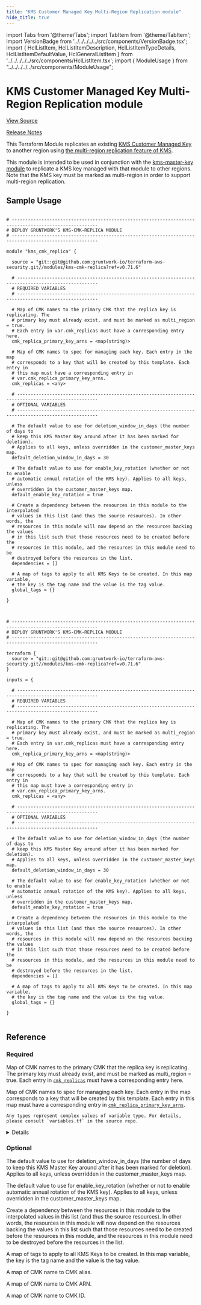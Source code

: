 ```yaml
---
title: "KMS Customer Managed Key Multi-Region Replication module"
hide_title: true
---
```


import Tabs from '@theme/Tabs';
import TabItem from '@theme/TabItem';
import VersionBadge from '../../../../../src/components/VersionBadge.tsx';
import { HclListItem, HclListItemDescription, HclListItemTypeDetails, HclListItemDefaultValue, HclGeneralListItem } from '../../../../../src/components/HclListItem.tsx';
import { ModuleUsage } from "../../../../../src/components/ModuleUsage";

<VersionBadge repoTitle="Security Modules" version="0.71.6" lastModifiedVersion="0.69.2"/>

# KMS Customer Managed Key Multi-Region Replication module

<a href="https://github.com/gruntwork-io/terraform-aws-security/tree/v0.71.6/modules/kms-cmk-replica" className="link-button" title="View the source code for this module in GitHub.">View Source</a>

<a href="https://github.com/gruntwork-io/terraform-aws-security/releases/tag/v0.69.2" className="link-button" title="Release notes for only versions which impacted this module.">Release Notes</a>

This Terraform Module replicates an existing [KMS Customer Managed
Key](https://docs.aws.amazon.com/kms/latest/developerguide/concepts.html#customer-cmk) to another region using
[the multi-region replication feature of
KMS](https://docs.aws.amazon.com/kms/latest/developerguide/multi-region-keys-overview.html).

This module is intended to be used in conjunction with the [kms-master-key module](https://github.com/gruntwork-io/terraform-aws-security/tree/v0.71.6/modules/kms-master-key) to replicate a KMS
key managed with that module to other regions. Note that the KMS key must be marked as multi-region in order to support
multi-region replication.

## Sample Usage

<Tabs>
<TabItem value="terraform" label="Terraform" default>

```hcl title="main.tf"

# ------------------------------------------------------------------------------------------------------
# DEPLOY GRUNTWORK'S KMS-CMK-REPLICA MODULE
# ------------------------------------------------------------------------------------------------------

module "kms_cmk_replica" {

  source = "git::git@github.com:gruntwork-io/terraform-aws-security.git//modules/kms-cmk-replica?ref=v0.71.6"

  # ----------------------------------------------------------------------------------------------------
  # REQUIRED VARIABLES
  # ----------------------------------------------------------------------------------------------------

  # Map of CMK names to the primary CMK that the replica key is replicating. The
  # primary key must already exist, and must be marked as multi_region = true.
  # Each entry in var.cmk_replicas must have a corresponding entry here.
  cmk_replica_primary_key_arns = <map(string)>

  # Map of CMK names to spec for managing each key. Each entry in the map
  # corresponds to a key that will be created by this template. Each entry in
  # this map must have a corresponding entry in
  # var.cmk_replica_primary_key_arns.
  cmk_replicas = <any>

  # ----------------------------------------------------------------------------------------------------
  # OPTIONAL VARIABLES
  # ----------------------------------------------------------------------------------------------------

  # The default value to use for deletion_window_in_days (the number of days to
  # keep this KMS Master Key around after it has been marked for deletion).
  # Applies to all keys, unless overridden in the customer_master_keys map.
  default_deletion_window_in_days = 30

  # The default value to use for enable_key_rotation (whether or not to enable
  # automatic annual rotation of the KMS key). Applies to all keys, unless
  # overridden in the customer_master_keys map.
  default_enable_key_rotation = true

  # Create a dependency between the resources in this module to the interpolated
  # values in this list (and thus the source resources). In other words, the
  # resources in this module will now depend on the resources backing the values
  # in this list such that those resources need to be created before the
  # resources in this module, and the resources in this module need to be
  # destroyed before the resources in the list.
  dependencies = []

  # A map of tags to apply to all KMS Keys to be created. In this map variable,
  # the key is the tag name and the value is the tag value.
  global_tags = {}

}


```

</TabItem>
<TabItem value="terragrunt" label="Terragrunt" default>

```hcl title="terragrunt.hcl"

# ------------------------------------------------------------------------------------------------------
# DEPLOY GRUNTWORK'S KMS-CMK-REPLICA MODULE
# ------------------------------------------------------------------------------------------------------

terraform {
  source = "git::git@github.com:gruntwork-io/terraform-aws-security.git//modules/kms-cmk-replica?ref=v0.71.6"
}

inputs = {

  # ----------------------------------------------------------------------------------------------------
  # REQUIRED VARIABLES
  # ----------------------------------------------------------------------------------------------------

  # Map of CMK names to the primary CMK that the replica key is replicating. The
  # primary key must already exist, and must be marked as multi_region = true.
  # Each entry in var.cmk_replicas must have a corresponding entry here.
  cmk_replica_primary_key_arns = <map(string)>

  # Map of CMK names to spec for managing each key. Each entry in the map
  # corresponds to a key that will be created by this template. Each entry in
  # this map must have a corresponding entry in
  # var.cmk_replica_primary_key_arns.
  cmk_replicas = <any>

  # ----------------------------------------------------------------------------------------------------
  # OPTIONAL VARIABLES
  # ----------------------------------------------------------------------------------------------------

  # The default value to use for deletion_window_in_days (the number of days to
  # keep this KMS Master Key around after it has been marked for deletion).
  # Applies to all keys, unless overridden in the customer_master_keys map.
  default_deletion_window_in_days = 30

  # The default value to use for enable_key_rotation (whether or not to enable
  # automatic annual rotation of the KMS key). Applies to all keys, unless
  # overridden in the customer_master_keys map.
  default_enable_key_rotation = true

  # Create a dependency between the resources in this module to the interpolated
  # values in this list (and thus the source resources). In other words, the
  # resources in this module will now depend on the resources backing the values
  # in this list such that those resources need to be created before the
  # resources in this module, and the resources in this module need to be
  # destroyed before the resources in the list.
  dependencies = []

  # A map of tags to apply to all KMS Keys to be created. In this map variable,
  # the key is the tag name and the value is the tag value.
  global_tags = {}

}


```

</TabItem>
</Tabs>




## Reference

<Tabs>
<TabItem value="inputs" label="Inputs" default>

### Required

<HclListItem name="cmk_replica_primary_key_arns" requirement="required" type="map(string)">
<HclListItemDescription>

Map of CMK names to the primary CMK that the replica key is replicating. The primary key must already exist, and must be marked as multi_region = true. Each entry in <a href="#cmk_replicas"><code>cmk_replicas</code></a> must have a corresponding entry here.

</HclListItemDescription>
</HclListItem>

<HclListItem name="cmk_replicas" requirement="required" type="any">
<HclListItemDescription>

Map of CMK names to spec for managing each key. Each entry in the map corresponds to a key that will be created by this template. Each entry in this map must have a corresponding entry in <a href="#cmk_replica_primary_key_arns"><code>cmk_replica_primary_key_arns</code></a>.

</HclListItemDescription>
<HclListItemTypeDetails>

```hcl
Any types represent complex values of variable type. For details, please consult `variables.tf` in the source repo.
```

</HclListItemTypeDetails>
<HclGeneralListItem title="More Details">
<details>


```hcl

   Each entry in the map supports the following attributes:
  
   OPTIONAL (defaults to value of corresponding module input):
   - cmk_administrator_iam_arns              list(string)          : A list of IAM ARNs for users who should be given
                                                                     administrator access to this CMK (e.g.
                                                                     arn:aws:iam::<aws-account-id>:user/<iam-user-arn>).
   - cmk_user_iam_arns                       list(object[CMKUser]) : A list of IAM ARNs for users who should be given
                                                                     permissions to use this CMK (e.g.
                                                                     arn:aws:iam::<aws-account-id>:user/<iam-user-arn>).
   - cmk_read_only_user_iam_arns             list(object[CMKUser]) : A list of IAM ARNs for users who should be given
                                                                     read-only (decrypt-only) permissions to use this CMK (e.g.
                                                                     arn:aws:iam::<aws-account-id>:user/<iam-user-arn>).
   - cmk_describe_only_user_iam_arns         list(object[CMKUser]) : A list of IAM ARNs for users who should be given
                                                                     describe-only (kms:DescribeKey) permissions to use this CMK (e.g.
                                                                     arn:aws:iam::<aws-account-id>:user/<iam-user-arn>). This is
                                                                     useful for deploying services that depend on the
                                                                     key (e.g., Cloudtrail) in other accounts, to trade
                                                                     key aliases for CMK ARNs.
   - cmk_external_user_iam_arns              list(string)          : A list of IAM ARNs for users from external AWS accounts
                                                                     who should be given permissions to use this CMK (e.g.
                                                                     arn:aws:iam::<aws-account-id>:root).
   - allow_manage_key_permissions_with_iam   bool                  : If true, both the CMK's Key Policy and IAM Policies
                                                                     (permissions) can be used to grant permissions on the CMK.
                                                                     If false, only the CMK's Key Policy can be used to grant
                                                                     permissions on the CMK. False is more secure (and
                                                                     generally preferred), but true is more flexible and
                                                                     convenient.
   - deletion_window_in_days                 number                : The number of days to keep this KMS Master Key around after it has been
                                                                     marked for deletion.
   - tags                                    map(string)           : A map of tags to apply to the KMS Key to be created. In this map
                                                                     variable, the key is the tag name and the value  is the tag value. Note
                                                                     that this map is merged with var.global_tags, and can be used to override
                                                                     tags specified in that variable.
   - enable_key_rotation                     bool                  : Whether or not to enable automatic annual rotation of the KMS key.
   - cmk_service_principals                  list(object[ServicePrincipal]) : A list of Service Principals that should be given
                                                                              permissions to use this CMK (e.g. s3.amazonaws.com). See
                                                                              below for the structure of the object that should be passed
                                                                              in.
  
   Structure of ServicePrincipal object:
   - name          string                   : The name of the service principal (e.g.: s3.amazonaws.com).
   - actions       list(string)             : The list of actions that the given service principal is allowed to
                                              perform (e.g. ["kms:DescribeKey", "kms:GenerateDataKey"]).
   - conditions    list(object[Condition])  : (Optional) List of conditions to apply to the permissions for the service
                                              principal. Use this to apply conditions on the permissions for
                                              accessing the KMS key (e.g., only allow access for certain encryption
                                              contexts). The condition object accepts the same fields as the condition
                                              block on the IAM policy document (See
                                              https://www.terraform.io/docs/providers/aws/d/iam_policy_document.htmlcondition).
   Structure of CMKUser object:
   - name          list(string)             : The list of names of the AWS principal (e.g.: arn:aws:iam::0000000000:user/dev).
   - conditions    list(object[Condition])  : (Optional) List of conditions to apply to the permissions for the CMK User
                                              Use this to apply conditions on the permissions for accessing the KMS key
                                              (e.g., only allow access for certain encryption contexts).
                                              The condition object accepts the same fields as the condition
                                              block on the IAM policy document (See
                                              https://www.terraform.io/docs/providers/aws/d/iam_policy_document.htmlcondition).
   Example:
   cmk_replicas = {
     cmk-stage = {
       cmk_administrator_iam_arns            = ["arn:aws:iam::0000000000:user/admin"]
       cmk_user_iam_arns                     = [
         {
           name = ["arn:aws:iam::0000000000:user/dev"]
           conditions = []
         }
       ]
       cmk_read_only_user_iam_arns           = [
         {
           name = ["arn:aws:iam::0000000000:user/qa"]
           conditions = []
         }
       ]
       cmk_describe_only_user_iam_arns       = [
         {
           name = ["arn:aws:iam::0000000000:user/qa"]
           conditions = []
         }
       ]
       cmk_external_user_iam_arns            = ["arn:aws:iam::1111111111:user/root"]
       cmk_service_principals                = [
         {
           name       = "s3.amazonaws.com"
           actions    = ["kms:Encrypt"]
           conditions = []
         }
       ]
     }
     cmk-prod = {
       cmk_administrator_iam_arns            = ["arn:aws:iam::0000000000:user/admin"]
       cmk_user_iam_arns                     = [
         {
           name = ["arn:aws:iam::0000000000:user/prod"]
           conditions = []
         }
       ]
       allow_manage_key_permissions_with_iam = true
        Override the default value for all keys configured with var.default_deletion_window_in_days
       deletion_window_in_days = 7
  
        Set extra tags on the CMK for prod
       tags = {
         Environment = "prod"
       }
     }
   }

```
</details>

</HclGeneralListItem>
</HclListItem>

### Optional

<HclListItem name="default_deletion_window_in_days" requirement="optional" type="number">
<HclListItemDescription>

The default value to use for deletion_window_in_days (the number of days to keep this KMS Master Key around after it has been marked for deletion). Applies to all keys, unless overridden in the customer_master_keys map.

</HclListItemDescription>
<HclListItemDefaultValue defaultValue="30"/>
</HclListItem>

<HclListItem name="default_enable_key_rotation" requirement="optional" type="bool">
<HclListItemDescription>

The default value to use for enable_key_rotation (whether or not to enable automatic annual rotation of the KMS key). Applies to all keys, unless overridden in the customer_master_keys map.

</HclListItemDescription>
<HclListItemDefaultValue defaultValue="true"/>
</HclListItem>

<HclListItem name="dependencies" requirement="optional" type="list(string)">
<HclListItemDescription>

Create a dependency between the resources in this module to the interpolated values in this list (and thus the source resources). In other words, the resources in this module will now depend on the resources backing the values in this list such that those resources need to be created before the resources in this module, and the resources in this module need to be destroyed before the resources in the list.

</HclListItemDescription>
<HclListItemDefaultValue defaultValue="[]"/>
</HclListItem>

<HclListItem name="global_tags" requirement="optional" type="map(string)">
<HclListItemDescription>

A map of tags to apply to all KMS Keys to be created. In this map variable, the key is the tag name and the value is the tag value.

</HclListItemDescription>
<HclListItemDefaultValue defaultValue="{}"/>
</HclListItem>

</TabItem>
<TabItem value="outputs" label="Outputs">

<HclListItem name="key_alias">
<HclListItemDescription>

A map of CMK name to CMK alias.

</HclListItemDescription>
</HclListItem>

<HclListItem name="key_arn">
<HclListItemDescription>

A map of CMK name to CMK ARN.

</HclListItemDescription>
</HclListItem>

<HclListItem name="key_id">
<HclListItemDescription>

A map of CMK name to CMK ID.

</HclListItemDescription>
</HclListItem>

</TabItem>
</Tabs>


<!-- ##DOCS-SOURCER-START
{
  "originalSources": [
    "https://github.com/gruntwork-io/terraform-aws-security/tree/v0.71.6/modules/kms-cmk-replica/readme.md",
    "https://github.com/gruntwork-io/terraform-aws-security/tree/v0.71.6/modules/kms-cmk-replica/variables.tf",
    "https://github.com/gruntwork-io/terraform-aws-security/tree/v0.71.6/modules/kms-cmk-replica/outputs.tf"
  ],
  "sourcePlugin": "module-catalog-api",
  "hash": "5a80972c1fab165144e427ed8c895dbc"
}
##DOCS-SOURCER-END -->

